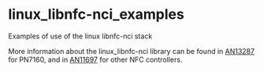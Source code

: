 # linux_libnfc-nci_examples
Examples of use of the linux libnfc-nci stack

More information about the linux_libnfc-nci library can be found in [AN13287](https://www.nxp.com/doc/AN13287) for PN7160, and in [AN11697](https://www.nxp.com/doc/AN11697) for other NFC controllers.
